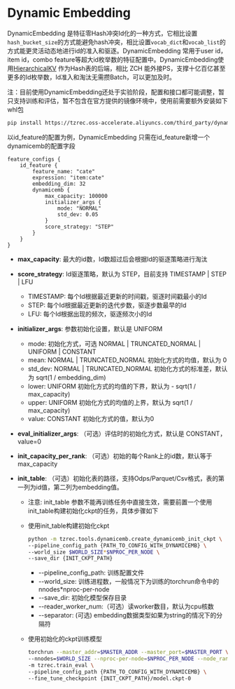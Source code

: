 # Dynamic Embedding

DynamicEmbedding 是特征零Hash冲突Id化的一种方式，它相比设置`hash_bucket_size`的方式能避免hash冲突，相比设置`vocab_dict`和`vocab_list`的方式能更灵活动态地进行id的准入和驱逐。DynamicEmbedding 常用于user id，item id，combo feature等超大id枚举数的特征配置中。DynamicEmbedding使用[HierarchicalKV](https://github.com/NVIDIA-Merlin/HierarchicalKV) 作为Hash表的后端，相比 ZCH 能外接PS，支撑十亿百亿甚至更多的Id枚举数，Id准入和淘汰无需攒Batch，可以更加及时。

注：目前使用DynamicEmbedding还处于实验阶段，配置和接口都可能调整，暂只支持训练和评估，暂不包含在官方提供的镜像环境中，使用前需要额外安装如下whl包

```bash
pip install https://tzrec.oss-accelerate.aliyuncs.com/third_party/dynamicemb/dynamicemb-0.0.1%2B20250929.6a3aeab-cp311-cp311-linux_x86_64.whl
```

以id_feature的配置为例，DynamicEmbedding 只需在id_feature新增一个dynamicemb的配置字段

```
feature_configs {
    id_feature {
        feature_name: "cate"
        expression: "item:cate"
        embedding_dim: 32
        dynamicemb {
            max_capacity: 100000
            initializer_args {
                mode: "NORMAL"
                std_dev: 0.05
            }
            score_strategy: "STEP"
        }
    }
}
```

- **max_capacity**: 最大的id数，Id数超过后会根据Id的驱逐策略进行淘汰

- **score_strategy**: Id驱逐策略，默认为 STEP，目前支持 TIMESTAMP | STEP | LFU

  - TIMESTAMP: 每个Id根据最近更新的时间戳，驱逐时间戳最小的Id
  - STEP: 每个Id根据最近更新的迭代步数，驱逐步数最早的Id
  - LFU: 每个Id根据出现的频次，驱逐频次小的Id

- **initializer_args**: 参数初始化设置，默认是 UNIFORM

  - mode: 初始化方式，可选 NORMAL | TRUNCATED_NORMAL | UNIFORM | CONSTANT
  - mean: NORMAL | TRUNCATED_NORMAL 初始化方式的均值，默认为 0
  - std_dev: NORMAL | TRUNCATED_NORMAL 初始化方式的标准差，默认为 sqrt(1 / embedding_dim)
  - lower: UNIFORM 初始化方式的均值的下界，默认为 - sqrt(1 / max_capacity)
  - upper: UNIFORM 初始化方式的均值的上界，默认为 sqrt(1 / max_capacity)
  - value: CONSTANT 初始化方式的值，默认为0

- **eval_initializer_args**: （可选）评估时的初始化方式，默认是 CONSTANT，value=0

- **init_capacity_per_rank**: （可选）初始的每个Rank上的id数，默认等于max_capacity

- **init_table**: （可选）初始化表的路径，支持Odps/Parquet/Csv格式，表的第一列为id值，第二列为embedding值。

  - 注意: init_table 参数不能再训练任务中直接生效，需要前置一个使用init_table构建初始化ckpt的任务，具体步骤如下

  - 使用init_table构建初始化ckpt

    ```bash
    python -m tzrec.tools.dynamicemb.create_dynamicemb_init_ckpt \
    --pipeline_config_path {PATH_TO_CONFIG_WITH_DYNAMICEMB} \
    --world_size $WORLD_SIZE*$NPROC_PER_NODE \
    --save_dir {INIT_CKPT_PATH}
    ```

    - --pipeline_config_path: 训练配置文件
    - --world_size: 训练进程数，一般情况下为训练的torchrun命令中的 nnodes\*nproc-per-node
    - --save_dir: 初始化模型保存目录
    - --reader_worker_num:（可选）读worker数目，默认为cpu核数
    - --separator: (可选) embedding数据类型如果为string的情况下的分隔符

  - 使用初始化的ckpt训练模型

    ```bash
    torchrun --master_addr=$MASTER_ADDR --master_port=$MASTER_PORT \
    --nnodes=$WORLD_SIZE --nproc-per-node=$NPROC_PER_NODE --node_rank=$RANK \
    -m tzrec.train_eval \
    --pipeline_config_path {PATH_TO_CONFIG_WITH_DYNAMICEMB} \
    --fine_tune_checkpoint {INIT_CKPT_PATH}/model.ckpt-0
    ```
